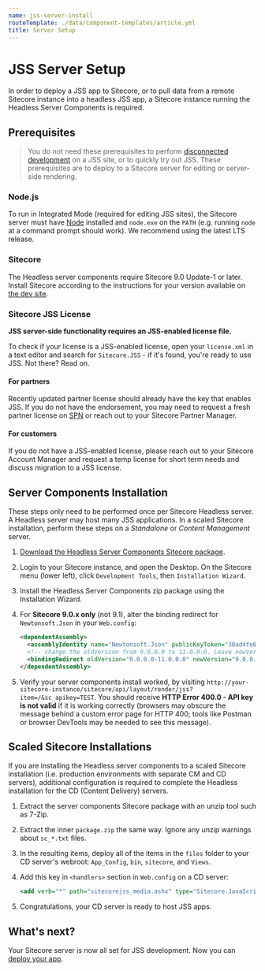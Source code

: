 ```yaml
---
name: jss-server-install
routeTemplate: ./data/component-templates/article.yml
title: Server Setup
---
```

# JSS Server Setup

In order to deploy a JSS app to Sitecore, or to pull data from a remote Sitecore instance into a headless JSS app, a Sitecore instance running the Headless Server Components is required.

## Prerequisites

> You do not need these prerequisites to perform [disconnected development](/docs/fundamentals/application-modes#disconnected-developer-mode) on a JSS site, or to quickly try out JSS. These prerequisites are to deploy to a Sitecore server for editing or server-side rendering.

### Node.js

To run in Integrated Mode (required for editing JSS sites), the Sitecore server must have [Node](https://nodejs.org) installed and `node.exe` on the `PATH` (e.g. running `node` at a command prompt should work). We recommend using the latest LTS release.

### Sitecore

The Headless server components require Sitecore 9.0 Update-1 or later. Install Sitecore according to the instructions for your version available on [the dev site](https://dev.sitecore.net).

### Sitecore JSS License

**JSS server-side functionality requires an JSS-enabled license file.**

To check if your license is a JSS-enabled license, open your `license.xml` in a text editor and search for `Sitecore.JSS` - if it's found, you're ready to use JSS. Not there? Read on.

#### For partners

Recently updated partner license should already have the key that enables JSS. If you do not have the endorsement, you may need to request a fresh partner license on [SPN](https://spn.sitecore.net/Partner%20Resources/Partner%20License.aspx) or reach out to your Sitecore Partner Manager.

#### For customers

If you do not have a JSS-enabled license, please reach out to your Sitecore Account Manager and request a temp license for short term needs and discuss migration to a JSS license.

## Server Components Installation

These steps only need to be performed once per Sitecore Headless server. A Headless server may host many JSS applications. In a scaled Sitecore installation, perform these steps on a _Standalone_ or _Content Management_ server.

1. [Download the Headless Server Components Sitecore package](https://dev.sitecore.net/Downloads/Sitecore_Headless_Rendering.aspx).

1. Login to your Sitecore instance, and open the Desktop. On the Sitecore menu (lower left), click `Development Tools`, then `Installation Wizard`.

1. Install the Headless Server Components zip package using the Installation Wizard.

1. For **Sitecore 9.0.x only** (not 9.1), alter the binding redirect for `Newtonsoft.Json` in your `Web.config`:

    ```xml
    <dependentAssembly>
      <assemblyIdentity name="Newtonsoft.Json" publicKeyToken="30ad4fe6b2a6aeed" />
      <!-- change the oldVersion from 9.0.0.0 to 11.0.0.0. Leave newVersion alone (do not make it 11.0). -->
      <bindingRedirect oldVersion="0.0.0.0-11.0.0.0" newVersion="9.0.0.0" />
    </dependentAssembly>
    ```

1. Verify your server components install worked, by visiting `http://your-sitecore-instance/sitecore/api/layout/render/jss?item=/&sc_apikey=TEST`. You should receive **HTTP Error 400.0 - API key is not valid** if it is working correctly (browsers may obscure the message behind a custom error page for HTTP 400; tools like Postman or browser DevTools may be needed to see this message).

## Scaled Sitecore Installations

If you are installing the Headless server components to a scaled Sitecore installation (i.e. production environments with separate CM and CD servers), additional configuration is required to complete the Headless installation for the CD (Content Delivery) servers.

1. Extract the server components Sitecore package with an unzip tool such as 7-Zip.
1. Extract the inner `package.zip` the same way. Ignore any unzip warnings about `sc_*.txt` files.
1. In the resulting items, deploy all of the items in the `files` folder to your CD server's webroot: `App_Config`, `bin`, `sitecore`, and `Views`.
1. Add this key in `<handlers>` section in `Web.config` on a CD server:

    ```xml
    <add verb="*" path="sitecorejss_media.ashx" type="Sitecore.JavaScriptServices.Media.MediaRequestHandler, Sitecore.JavaScriptServices.Media" name="Sitecore.JavaScriptServices.Media.MediaRequestHandler" />
    ```

1. Congratulations, your CD server is ready to host JSS apps.

## What's next?

Your Sitecore server is now all set for JSS development. Now you can [deploy your app](./app-deployment).
